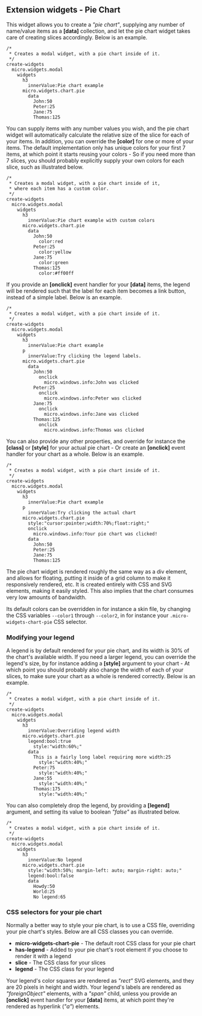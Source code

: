 ## Extension widgets - Pie Chart

This widget allows you to create a _"pie chart"_, supplying any number of name/value items as a **[data]**
collection, and let the pie chart widget takes care of creating slices accordingly. Below is an example.

```hyperlambda-snippet
/*
 * Creates a modal widget, with a pie chart inside of it.
 */
create-widgets
  micro.widgets.modal
    widgets
      h3
        innerValue:Pie chart example
      micro.widgets.chart.pie
        data
          John:50
          Peter:25
          Jane:75
          Thomas:125
```

You can supply items with any number values you wish, and the pie chart widget will automatically calculate
the relative size of the slice for each of your items. In addition, you can override the **[color]** for one
or more of your items. The default implementation only has unique colors for your first 7 items, at which
point it starts reusing your colors - So if you need more than 7 slices, you should probably explicitly
supply your own colors for each slice, such as illustrated below.

```hyperlambda-snippet
/*
 * Creates a modal widget, with a pie chart inside of it,
 * where each item has a custom color.
 */
create-widgets
  micro.widgets.modal
    widgets
      h3
        innerValue:Pie chart example with custom colors
      micro.widgets.chart.pie
        data
          John:50
            color:red
          Peter:25
            color:yellow
          Jane:75
            color:green
          Thomas:125
            color:#ff00ff
```

If you provide an **[onclick]** event handler for your **[data]** items, the legend will be rendered
such that the label for each item becomes a link button, instead of a simple label. Below is an example.

```hyperlambda-snippet
/*
 * Creates a modal widget, with a pie chart inside of it.
 */
create-widgets
  micro.widgets.modal
    widgets
      h3
        innerValue:Pie chart example
      p
        innerValue:Try clicking the legend labels.
      micro.widgets.chart.pie
        data
          John:50
            onclick
              micro.windows.info:John was clicked
          Peter:25
            onclick
              micro.windows.info:Peter was clicked
          Jane:75
            onclick
              micro.windows.info:Jane was clicked
          Thomas:125
            onclick
              micro.windows.info:Thomas was clicked
```

You can also provide any other properties, and override for instance the **[class]** or **[style]** for
your actual pie chart - Or create an **[onclick]** event handler for your chart as a whole. Below is an example.

```hyperlambda-snippet
/*
 * Creates a modal widget, with a pie chart inside of it.
 */
create-widgets
  micro.widgets.modal
    widgets
      h3
        innerValue:Pie chart example
      p
        innerValue:Try clicking the actual chart
      micro.widgets.chart.pie
        style:"cursor:pointer;width:70%;float:right;"
        onclick
          micro.windows.info:Your pie chart was clicked!
        data
          John:50
          Peter:25
          Jane:75
          Thomas:125
```

The pie chart widget is rendered roughly the same way as a div element, and allows for floating, putting
it inside of a grid column to make it responsively rendered, etc. It is created entirely with
CSS and SVG elements, making it easily styled. This also implies that the chart consumes very low
amounts of bandwidth.

Its default colors can be overridden in for instance a skin file, by changing the CSS variables `--color1`
through `--color2`, in for instance your `.micro-widgets-chart-pie` CSS selector.

### Modifying your legend

A legend is by default rendered for your pie chart, and its width is 30% of the chart's available width. If
you need a larger legend, you can override the legend's size, by for instance adding a **[style]** argument
to your chart - At which point you should probably also change the width of each of your slices, to make
sure your chart as a whole is rendered correctly. Below is an example.

```hyperlambda-snippet
/*
 * Creates a modal widget, with a pie chart inside of it.
 */
create-widgets
  micro.widgets.modal
    widgets
      h3
        innerValue:Overriding legend width
      micro.widgets.chart.pie
        legend:bool:true
          style:"width:60%;"
        data
          This is a fairly long label requiring more width:25
            style:"width:40%;"
          Peter:75
            style:"width:40%;"
          Jane:55
            style:"width:40%;"
          Thomas:175
            style:"width:40%;"
```

You can also completely drop the legend, by providing a **[legend]** argument, and setting its value to
boolean _"false"_ as illustrated below.

```hyperlambda-snippet
/*
 * Creates a modal widget, with a pie chart inside of it.
 */
create-widgets
  micro.widgets.modal
    widgets
      h3
        innerValue:No legend
      micro.widgets.chart.pie
        style:"width:50%; margin-left: auto; margin-right: auto;"
        legend:bool:false
        data
          Howdy:50
          World:25
          No legend:65
```

### CSS selectors for your pie chart

Normally a better way to style your pie chart, is to use a CSS file, overriding your pie chart's styles. Below
are all CSS classes you can override.

* __micro-widgets-chart-pie__ - The default root CSS class for your pie chart
* __has-legend__ - Added to your pie chart's root element if you choose to render it with a legend
* __slice__ - The CSS class for your slices
* __legend__ - The CSS class for your legend

Your legend's color squares are rendered as _"rect"_ SVG elements, and they are 20 pixels in height and width.
Your legend's labels are rendered as _"foreignObject"_ elements, with a _"span"_ child, unless you provide an
**[onclick]** event handler for your **[data]** items, at which point they're rendered as hyperlink (_"a"_)
elements.

